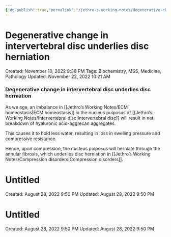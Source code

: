 ```yaml
---
{"dg-publish":true,"permalink":"/jethro-s-working-notes/degenerative-change-in-intervertebral-disc-underli/","dgPassFrontmatter":true}
---
```



# Degenerative change in intervertebral disc underlies disc herniation

Created: November 10, 2022 9:36 PM
Tags: Biochemistry, MSS, Medicine, Pathology
Updated: November 22, 2022 10:21 AM

### Degenerative change in intervertebral disc underlies disc herniation

As we age, an imbalance in [[Jethro’s Working Notes/ECM homeostasis\|ECM homeostasis]] in the nucleus pulposus of [[Jethro’s Working Notes/Intervertebral disc\|Intervertebral disc]] will result in net breakdown of hyaluronic acid-aggrecan aggregates.

This causes it to hold less water, resulting in loss in swelling pressure and compressive resistance.

Hence, upon compression, the nucleus pulposus will herniate through the annular fibrosis, which underlies disc herniation in [[Jethro’s Working Notes/Compression disorders\|Compression disorders]].


<div class="transclusion internal-embed is-loaded"><div class="markdown-embed">





# Untitled

Created: August 28, 2022 9:50 PM
Updated: August 28, 2022 9:50 PM

</div></div>



<div class="transclusion internal-embed is-loaded"><div class="markdown-embed">





# Untitled

Created: August 28, 2022 9:50 PM
Updated: August 28, 2022 9:50 PM

</div></div>
